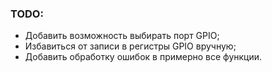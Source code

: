 ### TODO:
 - Добавить возможность выбирать порт GPIO;
 - Избавиться от записи в регистры GPIO вручную;
 - Добавить обработку ошибок в примерно все функции.
